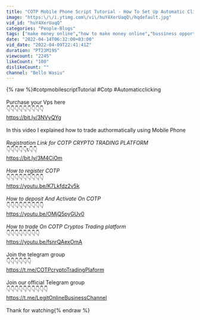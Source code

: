 ```yaml
---
title: "COTP Mobile Phone Script Tutorial - How To Set Up Automatic Clicking Script On Android phone"
image: "https:\/\/i.ytimg.com\/vi\/huY4XerUaqQ\/hqdefault.jpg"
vid_id: "huY4XerUaqQ"
categories: "People-Blogs"
tags: ["make money online","how to make money online","bussiness opportunity"]
date: "2022-04-14T06:32:00+03:00"
vid_date: "2022-04-09T22:41:41Z"
duration: "PT23M19S"
viewcount: "2245"
likeCount: "100"
dislikeCount: ""
channel: "Bello Wasiu"
---
```

{% raw %}#cotpmobilescriptTutorial #Cotp #Automaticclicking <br /><br />Purchase your Vps here<br />👇👇👇👇👇👇👇👇👇<br /><a rel="nofollow" target="blank" href="https://bit.ly/3NVyQYg">https://bit.ly/3NVyQYg</a><br /><br />In this video I explained how to trade authormatically using Mobile Phone<br /><br />*Registration Link for COTP CRYPTO TRADING PLATFORM*<br />👇👇👇👇👇📞👇👇<br /><a rel="nofollow" target="blank" href="https://bit.ly/3M4CiOm">https://bit.ly/3M4CiOm</a><br /><br />*How to register COTP*<br />👇👇👇👇👇👇👇👇👇<br /><a rel="nofollow" target="blank" href="https://youtu.be/K7Lkfdz2v5k">https://youtu.be/K7Lkfdz2v5k</a><br /><br />*How to deposit And Activate On COTP*<br />👇👇👇👇👇👇👇👇👇<br /><a rel="nofollow" target="blank" href="https://youtu.be/OMjQ5pyGUv0">https://youtu.be/OMjQ5pyGUv0</a><br /><br />*How to trade On COTP Cryptos Trading platform*<br />👇👇👇👇👇👇👇👇<br /><a rel="nofollow" target="blank" href="https://youtu.be/fsnrQAexOmA">https://youtu.be/fsnrQAexOmA</a><br /><br />Join the telegram group<br />👇👇👇👇👇👇<br /><a rel="nofollow" target="blank" href="https://t.me/COTPcryptoTradingPlaform">https://t.me/COTPcryptoTradingPlaform</a><br /><br />Join our official Telegram group<br />👇👇👇👇👇👇👇👇👇👇<br /><a rel="nofollow" target="blank" href="https://t.me/LegitOnlineBusinessChannel">https://t.me/LegitOnlineBusinessChannel</a><br /><br />Thank for watching{% endraw %}
